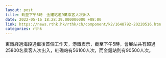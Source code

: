 ```yaml
---
layout: post
title: 截至下午5時　金鐘站逾9萬乘客人次出入
date: 2022-05-16 18:28:39.000000000 +08:00
link: https://news.rthk.hk/rthk/ch/component/k2/1648792-20220516.htm
categories: rthk
---
```


東鐵綫過海段通車後首個工作天，港鐵表示，截至下午5時，會展站共有超過25800名乘客人次出入，紅磡站有56100人次，而金鐘站則有90500人次。
